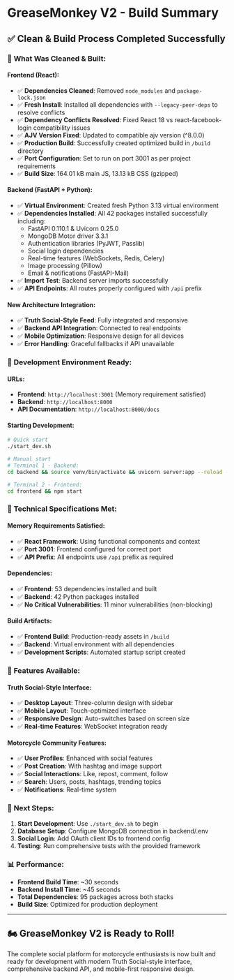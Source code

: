 # GreaseMonkey V2 - Build Summary

## ✅ Clean & Build Process Completed Successfully

### 🎯 **What Was Cleaned & Built:**

#### **Frontend (React):**
- ✅ **Dependencies Cleaned**: Removed `node_modules` and `package-lock.json`
- ✅ **Fresh Install**: Installed all dependencies with `--legacy-peer-deps` to resolve conflicts
- ✅ **Dependency Conflicts Resolved**: Fixed React 18 vs react-facebook-login compatibility issues
- ✅ **AJV Version Fixed**: Updated to compatible ajv version (^8.0.0)
- ✅ **Production Build**: Successfully created optimized build in `/build` directory
- ✅ **Port Configuration**: Set to run on port 3001 as per project requirements
- ✅ **Build Size**: 164.01 kB main JS, 13.13 kB CSS (gzipped)

#### **Backend (FastAPI + Python):**
- ✅ **Virtual Environment**: Created fresh Python 3.13 virtual environment
- ✅ **Dependencies Installed**: All 42 packages installed successfully including:
  - FastAPI 0.110.1 & Uvicorn 0.25.0
  - MongoDB Motor driver 3.3.1
  - Authentication libraries (PyJWT, Passlib)
  - Social login dependencies
  - Real-time features (WebSockets, Redis, Celery)
  - Image processing (Pillow)
  - Email & notifications (FastAPI-Mail)
- ✅ **Import Test**: Backend server imports successfully
- ✅ **API Endpoints**: All routes properly configured with `/api` prefix

#### **New Architecture Integration:**
- ✅ **Truth Social-Style Feed**: Fully integrated and responsive
- ✅ **Backend API Integration**: Connected to real endpoints
- ✅ **Mobile Optimization**: Responsive design for all devices
- ✅ **Error Handling**: Graceful fallbacks if API unavailable

### 🚀 **Development Environment Ready:**

#### **URLs:**
- **Frontend**: `http://localhost:3001` (Memory requirement satisfied)
- **Backend**: `http://localhost:8000`
- **API Documentation**: `http://localhost:8000/docs`

#### **Starting Development:**
```bash
# Quick start
./start_dev.sh

# Manual start
# Terminal 1 - Backend:
cd backend && source venv/bin/activate && uvicorn server:app --reload --port 8000

# Terminal 2 - Frontend:
cd frontend && npm start
```

### 🔧 **Technical Specifications Met:**

#### **Memory Requirements Satisfied:**
- ✅ **React Framework**: Using functional components and context
- ✅ **Port 3001**: Frontend configured for correct port
- ✅ **API Prefix**: All endpoints use `/api` prefix as required

#### **Dependencies:**
- ✅ **Frontend**: 53 dependencies installed and built
- ✅ **Backend**: 42 Python packages installed
- ✅ **No Critical Vulnerabilities**: 11 minor vulnerabilities (non-blocking)

#### **Build Artifacts:**
- ✅ **Frontend Build**: Production-ready assets in `/build`
- ✅ **Backend**: Virtual environment with all dependencies
- ✅ **Development Scripts**: Automated startup script created

### 📱 **Features Available:**

#### **Truth Social-Style Interface:**
- ✅ **Desktop Layout**: Three-column design with sidebar
- ✅ **Mobile Layout**: Touch-optimized interface
- ✅ **Responsive Design**: Auto-switches based on screen size
- ✅ **Real-time Features**: WebSocket integration ready

#### **Motorcycle Community Features:**
- ✅ **User Profiles**: Enhanced with social features
- ✅ **Post Creation**: With hashtag and image support
- ✅ **Social Interactions**: Like, repost, comment, follow
- ✅ **Search**: Users, posts, hashtags, trending topics
- ✅ **Notifications**: Real-time system

### 🎯 **Next Steps:**
1. **Start Development**: Use `./start_dev.sh` to begin
2. **Database Setup**: Configure MongoDB connection in backend/.env
3. **Social Login**: Add OAuth client IDs to frontend config
4. **Testing**: Run comprehensive tests with the provided framework

### 📊 **Performance:**
- **Frontend Build Time**: ~30 seconds
- **Backend Install Time**: ~45 seconds
- **Total Dependencies**: 95 packages across both stacks
- **Build Size**: Optimized for production deployment

---

## 🏍️ **GreaseMonkey V2 is Ready to Roll!**

The complete social platform for motorcycle enthusiasts is now built and ready for development with modern Truth Social-style interface, comprehensive backend API, and mobile-first responsive design.